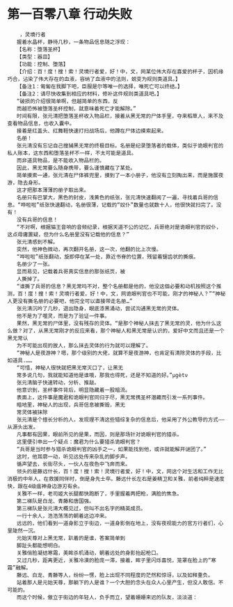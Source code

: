 # 第一百零八章 行动失败
        ，灵境行者
       握着水晶杯，静待几秒，一条物品信息随之浮现：
       【名称：堕落圣杯】
       【类型：器皿】
       【功能：控制、堕落】
       【介绍：百！度！搜！索！灵境行者爱，好！中，文，网某位伟大存在喜爱的杯子，因机缘巧合，沾染了伟大存在的血液，容纳了血液中的法则，蜕变为规则类道具。】
       【备注1：匍匐在我脚下吧，臣服是尔等唯一的选择，唯死亡可以终结。】
       【备注2：请尽快收集到相应的材料，修补这件规则类道具吧。】
       “破损的介绍很简单啊，但越简单的东西，反
       而越恐怖被堕落圣杯控制，就意味着死亡才能解除。”
       时间有限，张元清把堕落圣杯收入物品栏，接着从黑无常的尸体手里，夺来稻草人，来不及查看物品信息，也收入囊中。
       接着是红盖头、红舞鞋快速打扫战场后，他蹲在尸体边摸索起来。
       名册！
       张元清没有忘记自己搜捕黑无常的终极目标。名册是纪录堕落者的载体，类似于诡眼判官的私人账本，这东西和堕落圣杯不一样，不太可能是道具。
       而非道具物品，是不能收入物品栏的。
       因此，黑无常要么随身携带，要么谨慎藏在了某处。
       简单摸索一通，张元清在尸体裤兜里，摸到了一本小册子，他没有立刻掏出来，而是施展夜游，隐去身形。
       这才把那本薄薄的册子取出来。
       名册只有巴掌大，黑色的封皮，浅黄色的纸张，张元清快速翻阅了一遍，寻找着兵哥的信息。“哗啦啦”纸张快速翻动，名册很薄，记载的“奴仆”数量也就数十人，他很快就扫完了。没有！
       没有兵哥的信息！
       “不对啊，根据猫王音响的音频纪录，根据天道不公的记忆，兵哥绝对是诡眼判官的奴仆，这点毋庸置疑，但为什么名册里没有记载他的信息？”
       张元清感到不解。
       突然，他神色微动，再次翻开名册，这一次，他翻的比上次慢。
       “哗啦啦”纸张翻动，旋即停在某一处，靠近书脊的位置，残留着锯齿状的撕痕。
       名册少了一张。
       显而易见，记载着兵哥真实信息的那张纸页，被
       人撕掉了。
       “谁撕了兵哥的信息？黑无常吗不对，整个名册都是他的，他没这個必要和动机按照这个推测，百！度！搜！索！灵境行者爱，好！中，文，网诡眼判官也不可能，刚才的神秘人？”“神秘人更没有撕名册的必要吧，他完全可以直接带走名册…”
       张元清沉吟了几秒，退出隐身，眼底漆黑涌动，尝试沟通黑无常的灵体。
       他不是为了噬灵，而是为了验证一件事。
       果然，黑无常的尸体里，没有残存的灵体。“是那个神秘人抹去了黑无常的灵，他为什么这么做？对了，从黑无常刚才的反应来看，那个神秘人和黑无常是认识的，爱好中文而且还是一个黑无常认
       为不可能出现的故人，那么抹去灵体的行为就可以理解了。
       “神秘人是夜游神？嗯，那个级别的大佬，就算不是夜游神，也肯定有清除灵体的手段，比如道具.……
       “可惜，神秘人很快就把黑无常灭口了，让黑无
       常多说几句，我就能知道他是谁哦，那我也得死，还是不知道的好。”μgètν
       张元清脑子快速转动，分析、推敲。
       他意识到，圣杯事件背后，明显隐藏着一股暗流。
       表面上，这件事是魔君和诡眼判官同归于尽，黑无常携圣杯潜藏而引发一系列事件。
       暗地里，神秘人的出现，兵哥信息被撕毁，黑无
       常灵体被抹除
       张元清是个擅长分析的人，发现理不清这些错综复杂的信息后，他采用了外公教导的方式——从源头出发。
       凡事都有因果，眼前所见的是果，而因，则是那场针对诡眼判官的猎杀。
       这里便引申出一个疑点：魔君为什么要猎杀诡眼判官？
       “兵哥是当时参与猎杀诡眼判官的凶手之一，如果能找到他，或许就能解开谜团了。”
       这时，他耳廓一动，听见远处传来杂乱的脚步声。
       循声望去，长街尽头，一伙人在夜色中飞奔而来。
       领头的是藤远什长，百！度！搜！索！灵境行者爱，好！中，文，网这个对生活和工作无比消极的中年人，在救援同伴时，倒是身先士卒。藤远什长左右是姜精卫和关雅，前者纯粹是速度快，跟在4级瘟神身边游刃有余。
       关雅不一样，老司姬大长腿都快跑断了，手里握着两把枪，满脸的焦急。
       第二梯队是白龙、青藤和唐国强。
       第三梯队是张元清大概见过，但叫不出名字的精英成员。
       一行十余人，浩浩荡荡的朝着这边冲来。
       远远的，他们看到一道身影立于街边，一道身影倒在地上，没有夜视能力的官方行者们，心里陡然一沉。
       元始天尊对上黑无常，趴着的是谁，答案简单到
       脚趾头都能想明白。
       关雅俏脸凝结寒霜，美眸杀机涌动，朝着远处的身影抬起枪口。
       又过几秒，距离更近，关雅冷漠的脸庞一滞，接着，眸子里闪烁喜悦，笼罩在脸上的“寒霜”融解。
       藤远、白龙、青藤等人，纷纷一愣，脸上出现不同程度的茫然和惊讶，以及如释重负。
       站着那人是元始天尊，那躺下的人是谁？一个大胆的念头在众人心里产生，但没人敢信。不可能的。
       而这个时候，傲立于街边的年轻人，负手而立，望着姗姗来迟的队友，淡淡道：